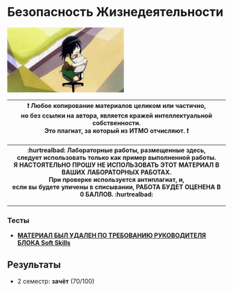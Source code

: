 # Безопасность Жизнедеятельности

<img alt="Tomoko Kuroki" src="https://github.com/maxbarsukov/itmo/blob/master/.docs/tomoko.gif" height="150">

| :exclamation: <b>Любое копирование материалов целиком или частично,<br>но без ссылки на автора, является кражей интеллектуальной собственности.<br>Это плагиат, за который из ИТМО отчисляют.</b> :exclamation: |
|-----------------------------------------|

| :hurtrealbad: <b>Лабораторные работы, размещенные здесь,<br>следует использовать только как пример выполненной работы.<br>Я НАСТОЯТЕЛЬНО ПРОШУ НЕ ИСПОЛЬЗОВАТЬ ЭТОТ МАТЕРИАЛ В ВАШИХ ЛАБОРАТОРНЫХ РАБОТАХ.<br>При проверке используется антиплагиат, и,<br>если вы будете уличены в списывании, РАБОТА БУДЕТ ОЦЕНЕНА В 0 БАЛЛОВ.</b> :hurtrealbad: |
|-----------------------------------------|

---


### Тесты

- <b><u>МАТЕРИАЛ БЫЛ УДАЛЕН ПО ТРЕБОВАНИЮ РУКОВОДИТЕЛЯ БЛОКА Soft Skills</u></b>

## Результаты

- 2 семестр: **зачёт** (70/100)
